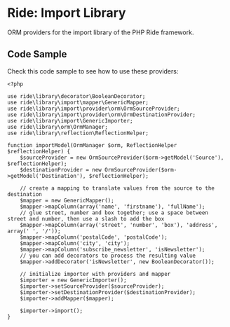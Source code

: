# Ride: Import Library

ORM providers for the import library of the PHP Ride framework.

## Code Sample

Check this code sample to see how to use these providers:

    <?php

    use ride\library\decorator\BooleanDecorator;
    use ride\library\import\mapper\GenericMapper;
    use ride\library\import\provider\orm\OrmSourceProvider;
    use ride\library\import\provider\orm\OrmDestinationProvider;
    use ride\library\import\GenericImporter;
    use ride\library\orm\OrmManager;
    use ride\library\reflection\ReflectionHelper;

    function importModel(OrmManager $orm, ReflectionHelper $reflectionHelper) {
        $sourceProvider = new OrmSourceProvider($orm->getModel('Source'), $reflectionHelper);
        $destinationProvider = new OrmSourceProvider($orm->getModel('Destination'), $reflectionHelper);

        // create a mapping to translate values from the source to the destination
        $mapper = new GenericMapper();
        $mapper->mapColumn(array('name', 'firstname'), 'fullName');
        // glue street, number and box together; use a space between street and number, then use a slash to add the box
        $mapper->mapColumn(array('street', 'number', 'box'), 'address', array(' ', '/'));
        $mapper->mapColumn('postalCode', 'postalCode');
        $mapper->mapColumn('city', 'city');
        $mapper->mapColumn('subscribe_newsletter', 'isNewsletter');
        // you can add decorators to process the resulting value
        $mapper->addDecorator('isNewsletter', new BooleanDecorator());

        // initialize importer with providers and mapper
        $importer = new GenericImporter();
        $importer->setSourceProvider($sourceProvider);
        $importer->setDestinationProvider($destinationProvider);
        $importer->addMapper($mapper);

        $importer->import();
    }
